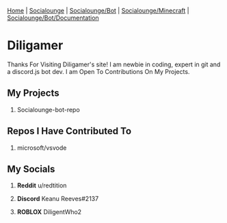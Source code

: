 [Home](/) | [Socialounge](/socialounge) | [Socialounge/Bot](/socialounge/bot) | [Socialounge/Minecraft](/socialounge/minecraft) | [Socialounge/Bot/Documentation](/socialounge/bot/documentation)

# Diligamer
Thanks For Visiting Diligamer's site! I am newbie in coding, expert in git and a discord.js bot dev. I am Open To Contributions On My Projects.

## My Projects
1. Socialounge-bot-repo

## Repos I Have Contributed To
1. microsoft/vsvode


## My Socials

1. **Reddit**
u/redtition

2. **Discord**
Keanu Reeves#2137

3. **ROBLOX**
DiligentWho2
